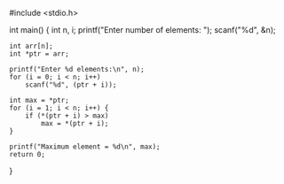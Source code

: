 #include <stdio.h>

int main() {
    int n, i;
    printf("Enter number of elements: ");
    scanf("%d", &n);

    int arr[n];
    int *ptr = arr;

    printf("Enter %d elements:\n", n);
    for (i = 0; i < n; i++)
        scanf("%d", (ptr + i));

    int max = *ptr;
    for (i = 1; i < n; i++) {
        if (*(ptr + i) > max)
            max = *(ptr + i);
    }

    printf("Maximum element = %d\n", max);
    return 0;
}
